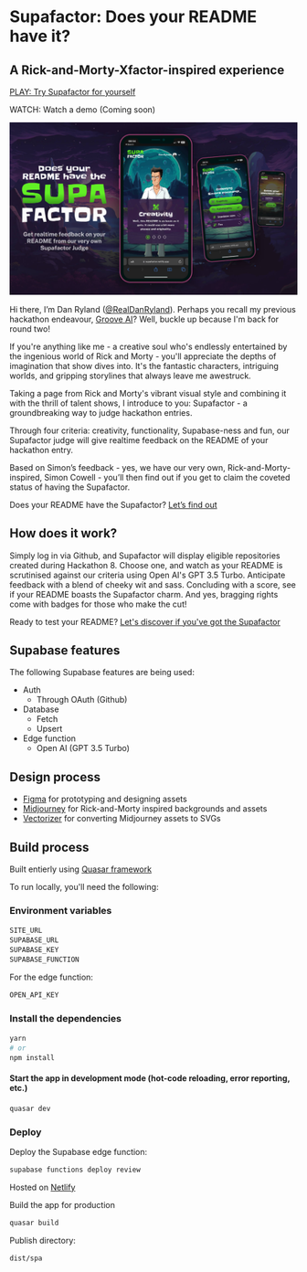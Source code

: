 # Supafactor: Does your README have it?

## A Rick-and-Morty-Xfactor-inspired experience

[PLAY: Try Supafactor for yourself](https://supafactor.netlify.app/)

WATCH: Watch a demo (Coming soon)

![Supafactor: Does your README have it?](./src/assets/img/cover-1.jpg)

Hi there, I’m Dan Ryland ([@RealDanRyland](https://twitter.com/realdanryland)). Perhaps you recall my previous hackathon endeavour, [Groove AI](https://github.com/danryland/groove-ai)? Well, buckle up because I'm back for round two!

If you're anything like me - a creative soul who's endlessly entertained by the ingenious world of Rick and Morty - you'll appreciate the depths of imagination that show dives into. It's the fantastic characters, intriguing worlds, and gripping storylines that always leave me awestruck.

Taking a page from Rick and Morty's vibrant visual style and combining it with the thrill of talent shows, I introduce to you: Supafactor - a groundbreaking way to judge hackathon entries.

Through four criteria: creativity, functionality, Supabase-ness and fun, our Supafactor judge will give realtime feedback on the README of your hackathon entry.

Based on Simon’s feedback - yes, we have our very own, Rick-and-Morty-inspired, Simon Cowell - you’ll then find out if you get to claim the coveted status of having the Supafactor.

Does your README have the Supafactor? [Let’s find out](https://supafactor.netlify.app/)

## How does it work?

Simply log in via Github, and Supafactor will display eligible repositories created during Hackathon 8. Choose one, and watch as your README is scrutinised against our criteria using Open AI's GPT 3.5 Turbo. Anticipate feedback with a blend of cheeky wit and sass. Concluding with a score, see if your README boasts the Supafactor charm. And yes, bragging rights come with badges for those who make the cut!

Ready to test your README? [Let's discover if you've got the Supafactor](https://supafactor.netlify.app/)

## Supabase features

The following Supabase features are being used:

- Auth
  - Through OAuth (Github)
- Database
  - Fetch
  - Upsert
- Edge function
  - Open AI (GPT 3.5 Turbo)

## Design process

- [Figma](https://www.figma.com/) for prototyping and designing assets
- [Midjourney](https://www.midjourney.com/) for Rick-and-Morty inspired backgrounds and assets
- [Vectorizer](https://vectorizer.ai/) for converting Midjourney assets to SVGs

## Build process

Built entierly using [Quasar framework](https://quasar.dev/)

To run locally, you'll need the following:

### Environment variables

```bash
SITE_URL
SUPABASE_URL
SUPABASE_KEY
SUPABASE_FUNCTION
```

For the edge function:

```bash
OPEN_API_KEY
```

### Install the dependencies

```bash
yarn
# or
npm install
```

#### Start the app in development mode (hot-code reloading, error reporting, etc.)

```bash
quasar dev
```

### Deploy

Deploy the Supabase edge function:

```bash
supabase functions deploy review
```

Hosted on [Netlify](https://www.netlify.com/)

Build the app for production

```bash
quasar build
```

Publish directory:

```bash
dist/spa
```
